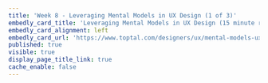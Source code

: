 ```yaml
---
title: 'Week 8 - Leveraging Mental Models in UX Design (1 of 3)'
embedly_card_title: 'Leveraging Mental Models in UX Design (15 minute read)'
embedly_card_alignment: left
embedly_card_url: 'https://www.toptal.com/designers/ux/mental-models-ux-design'
published: true
visible: true
display_page_title_link: true
cache_enable: false
---
```

